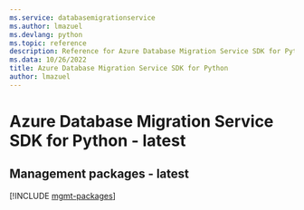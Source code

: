 ```yaml
---
ms.service: databasemigrationservice
ms.author: lmazuel
ms.devlang: python
ms.topic: reference
description: Reference for Azure Database Migration Service SDK for Python
ms.data: 10/26/2022
title: Azure Database Migration Service SDK for Python
author: lmazuel
---
```

# Azure Database Migration Service SDK for Python - latest

## Management packages - latest
[!INCLUDE [mgmt-packages](database-migration-service-mgmt-index.md)]